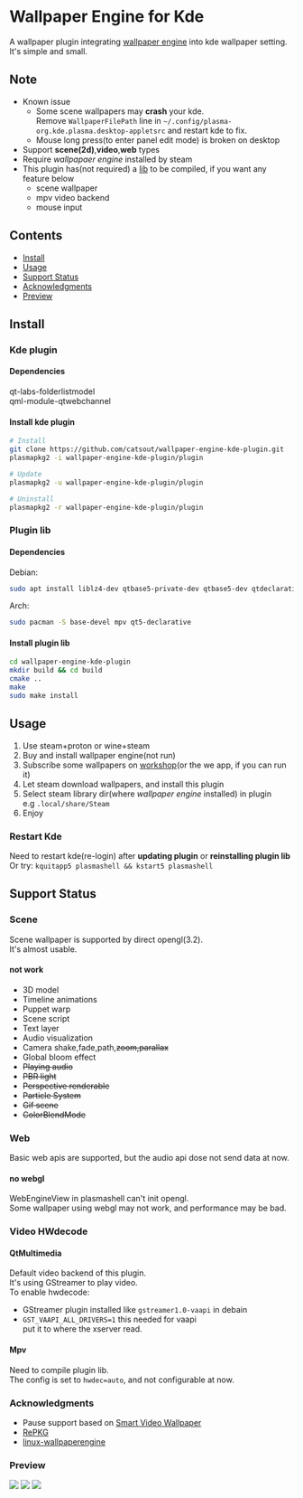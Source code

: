 # Wallpaper Engine for Kde
A wallpaper plugin integrating [wallpaper engine](https://store.steampowered.com/app/431960/Wallpaper_Engine) into kde wallpaper setting.  
It's simple and small.  

## Note
- Known issue
  - Some scene wallpapers may **crash** your kde.  
    Remove `WallpaperFilePath` line in `~/.config/plasma-org.kde.plasma.desktop-appletsrc` and restart kde to fix.  
  - Mouse long press(to enter panel edit mode) is broken on desktop  
- Support **scene(2d)**,**video**,**web** types
- Require *wallpapaer engine* installed by steam
- This plugin has(not required) a [lib](#plugin-lib) to be compiled, if you want any feature below  
  - scene wallpaper  
  - mpv video backend  
  - mouse input  

## Contents
- [Install](#install)
- [Usage](#usage)
- [Support Status](#support-status)
- [Acknowledgments](#acknowledgments)
- [Preview](#preview)

## Install
### Kde plugin
#### Dependencies
qt-labs-folderlistmodel  
qml-module-qtwebchannel
#### Install kde plugin
```sh
# Install
git clone https://github.com/catsout/wallpaper-engine-kde-plugin.git
plasmapkg2 -i wallpaper-engine-kde-plugin/plugin

# Update
plasmapkg2 -u wallpaper-engine-kde-plugin/plugin

# Uninstall
plasmapkg2 -r wallpaper-engine-kde-plugin/plugin
```

### Plugin lib
#### Dependencies
Debian:  
```sh
sudo apt install liblz4-dev qtbase5-private-dev qtbase5-dev qtdeclarative5-dev libqt5x11extras5-dev libmpv-dev  qt5-default 
```  

Arch:
```sh
sudo pacman -S base-devel mpv qt5-declarative
```
#### Install plugin lib
```sh
cd wallpaper-engine-kde-plugin
mkdir build && cd build
cmake ..
make
sudo make install
```

## Usage
1. Use steam+proton or wine+steam
2. Buy and install wallpaper engine(not run)
3. Subscribe some wallpapers on [workshop](https://steamcommunity.com/app/431960/workshop/)(or the we app, if you can run it)  
4. Let steam download wallpapers, and install this plugin  
5. Select steam library dir(where *wallpaper engine* installed) in plugin  
e.g `.local/share/Steam`
6. Enjoy  

### Restart Kde
Need to restart kde(re-login) after **updating plugin** or **reinstalling plugin lib**  
Or try: `kquitapp5 plasmashell && kstart5 plasmashell`  

## Support Status
### Scene
Scene wallpaper is supported by direct opengl(3.2).  
It's almost usable.  
#### not work
- 3D model
- Timeline animations
- Puppet warp
- Scene script  
- Text layer  
- Audio visualization
- Camera shake,fade,path,~~zoom,parallax~~
- Global bloom effect  
- ~~Playing audio~~
- ~~PBR light~~
- ~~Perspective renderable~~  
- ~~Particle System~~  
- ~~Gif scene~~
- ~~ColorBlendMode~~  

### Web
Basic web apis are supported, but the audio api dose not send data at now.  
#### no webgl
WebEngineView in plasmashell can't init opengl.  
Some wallpaper using webgl may not work, and performance may be bad.   

### Video HWdecode  
#### QtMultimedia
Default video backend of this plugin.  
It's using GStreamer to play video.  
To enable hwdecode:  
- GStreamer plugin installed
like `gstreamer1.0-vaapi` in debain
- `GST_VAAPI_ALL_DRIVERS=1`
this needed for vaapi  
put it to where the xserver read.  

#### Mpv
Need to compile plugin lib.  
The config is set to `hwdec=auto`, and not configurable at now.  

### Acknowledgments
- Pause support based on [Smart Video Wallpaper](https://store.kde.org/p/1316299/)  
- [RePKG](https://github.com/notscuffed/repkg)
- [linux-wallpaperengine](https://github.com/Almamu/linux-wallpaperengine)

### Preview
![](https://cdn.pling.com/img/f/b/9/f/63f1672d628422f92fd189fe55f60ee8c9f911a691d0745eeaf51d2c6fae6763b8f8.jpg)
![](https://cdn.pling.com/img/d/7/9/f/c28d236408e66ba3cbca5173fb0bf4362b9df45e6e1c485deb6d9f7b4fe6adf93a2b.jpg)
![](https://cdn.pling.com/img/0/e/e/9/23b2aefba63630c7eb723afc202cdaaa2809d32d8a2ddca03b9fec8f82de62d721cd.jpg)
